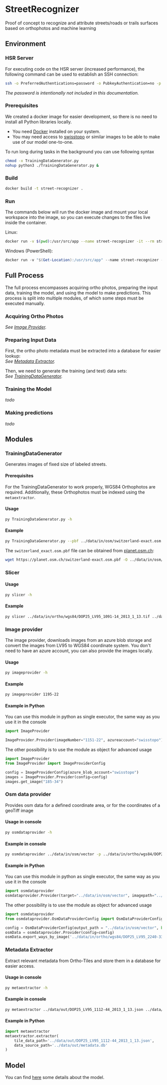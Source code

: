 # StreetRecognizer

Proof of concept to recognize and attribute streets/roads or trails surfaces based on orthophotos and machine learning

## Environment

### HSR Server

For executing code on the HSR server (increased performance), the following command can be used to establish an SSH connection:

```bash
ssh -o PreferredAuthentications=password -o PubkeyAuthentication=no -p 8080 root@sifs0004.infs.ch
```

*The password is intentionally not included in this documentation.*

### Prerequisites

We created a docker image for easier development, so there is no need to install all Python libraries locally.

- You need [Docker](https://www.docker.com/) installed on your system.
- You may need access to [swisstopo](https://www.swisstopo.admin.ch/) or similar images to be able to make use of our model one-to-one.

To run long during tasks in the background you can use following syntax

```bash
chmod -x TrainingDataGenerator.py
nohup python3 ./TrainingDataGenerator.py &
```

### Build

```bash
docker build -t street-recognizer .
```

### Run

The commands below will run the docker image and mount your local workspace into the image, so you can execute changes to the files live inside the container.

Linux:

```bash
docker run -v $(pwd):/usr/src/app --name street-recognizer -it --rm street-recognizer bash
```

Windows (PowerShell):

```powershell
docker run -v "$(Get-Location):/usr/src/app" --name street-recognizer -it --rm street-recognizer bash
```

## Full Process

The full process encompasses acquiring ortho photos, preparing the input data, training the model, and using the model to make predictions. This process is split into multiple modules, of which some steps must be executed manually.

### Acquiring Ortho Photos

*See [Image Provider](#image-provider).*

### Preparing Input Data

First, the ortho photo metadata must be extracted into a database for easier lookup:  
*See [Metadata Extractor](#metadata-extractor).*

Then, we need to generate the training (and test) data sets:  
*See [TrainingDataGenerator](#trainingdatagenerator).*

### Training the Model

*todo*

### Making predictions

*todo*

## Modules

### TrainingDataGenerator

Generates images of fixed size of labeled streets.

#### Prerequisites

For the TrainingDataGenerator to work properly, WGS84 Orthophotos are required. Additionally, these Orthophotos must be indexed using the `metaextractor`.

#### Usage

```bash
py TrainingDataGenerator.py -h
```

#### Example

```bash
py TrainingDataGenerator.py --pbf ../data/in/osm/switzerland-exact.osm.pbf
```

The `switzerland_exact.osm.pbf` file can be obtained from [planet.osm.ch](https://planet.osm.ch/):

```bash
wget https://planet.osm.ch/switzerland-exact.osm.pbf -O ../data/in/osm/switzerland-exact.osm.pbf
```

### Slicer

#### Usage

```bash
py slicer -h
```

#### Example

```bash
py slicer ../data/in/ortho/wgs84/DOP25_LV95_1091-14_2013_1_13.tif ../data/out
```

### Image provider

The image provider, downloads images from an azure blob storage and convert the images from LV95 to WGS84 coordinate system. You don't need to have an azure account, you can also provide the images locally.

#### Usage

```bash
py imageprovider -h
```

#### Example

```bash
py imageprovider 1195-22
```

#### Example in Python

You can use this module in python as single executor, the same way as you use it in the console

```python
import ImageProvider

ImageProvider.Provider(imageNumber="1151-22", azureaccount="swisstopo")
```

The other possibility is to use the module as object for advanced usage

```python
import ImageProvider
from ImageProvider import ImageProviderConfig

config = ImageProviderConfig(azure_blob_account="swisstopo")
images = ImageProvider.Provider(config=config)
images.get_image("185-34")

```

### Osm data provider

Provides osm data for a defined coordinate area, or for the coordinates of a geoTiff image

#### Usage in console

```bash
py osmdataprovider -h
```

#### Example in console

```bash
py osmdataprovider ../data/in/osm/vector -p ../data/in/ortho/wgs84/DOP25_LV95_2240-33_2015_1_15.tif
```

#### Example in Python

You can use this module in python as single executor, the same way as you use it in the console

```python
import osmdataprovider
osmdataprovider.Provider(target="../data/in/osm/vector", imagepath="../data/in/ortho/wgs84/DOP25_LV95_2240-33_2015_1_15.tif")
```

The other possibility is to use the module as object for advanced usage

```python
import osmdataprovider
from osmdataprovider.OsmDataProviderConfig import OsmDataProviderConfig

config = OsmDataProviderConfig(output_path = "../data/in/osm/vector", buffer={})
osmData = osmdataprovider.Provider(config=config)
osmData.export_ways_by_image('../data/in/ortho/wgs84/DOP25_LV95_2240-33_2015_1_15.tif')
```

### Metadata Extractor

Extract relevant metadata from Ortho-Tiles and store them in a database for easier access.

#### Usage in console

```bash
py metaextractor -h
```

#### Example in console

```bash
py metaextractor ../data/out/DOP25_LV95_1112-44_2013_1_13.json ../data/out/metadata.db
```

#### Example in Python

```python
import metaextractor
metaextractor.extractor(
    tile_data_path='../data/out/DOP25_LV95_1112-44_2013_1_13.json',
    data_source_path='../data/out/metadata.db'
)
```

## Model

You can find [here](model.md) some details about the model.
